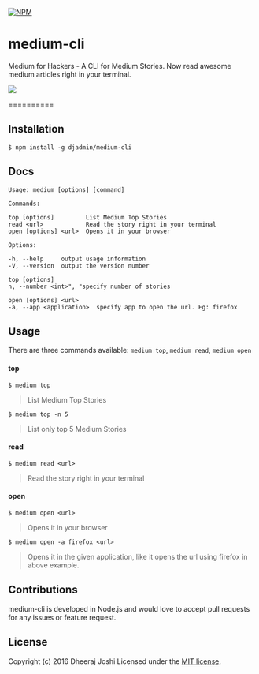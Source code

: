 [![NPM](https://nodei.co/npm/mediumcli.png)](https://www.npmjs.com/package/mediumcli)

medium-cli
==========

Medium for Hackers - A CLI for Medium Stories. 
Now read awesome medium articles right in your terminal.

![](http://i.imgur.com/nO3RyMT.gif)

==========
## Installation

`$ npm install -g djadmin/medium-cli`

## Docs
    Usage: medium [options] [command]

    Commands:

    top [options]         List Medium Top Stories
    read <url>            Read the story right in your terminal
    open [options] <url>  Opens it in your browser

    Options:

    -h, --help     output usage information
    -V, --version  output the version number
    
    top [options]
    n, --number <int>", "specify number of stories
    
    open [options] <url>
    -a, --app <application>  specify app to open the url. Eg: firefox
    
## Usage
There are three commands available: `medium top`, `medium read`, `medium open`

#### top
`$ medium top`

> List Medium Top Stories
    
`$ medium top -n 5`

> List only top 5 Medium Stories

#### read
`$ medium read <url>`

> Read the story right in your terminal

#### open
`$ medium open <url>`

> Opens it in your browser

`$ medium open -a firefox <url>`

> Opens it in the given application, like it opens the url using firefox in above example.


## Contributions
medium-cli is developed in Node.js and would love to accept pull requests for any issues or feature request.

## License
Copyright (c) 2016 Dheeraj Joshi
Licensed under the [MIT license](http://opensource.org/licenses/MIT).

